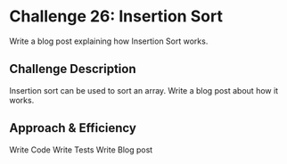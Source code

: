 # Challenge 26: Insertion Sort
Write a blog post explaining how Insertion Sort works.

## Challenge Description
Insertion sort can be used to sort an array. Write a blog post about how it works.

## Approach & Efficiency
Write Code
Write Tests
Write Blog post
